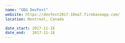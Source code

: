 ```yaml
---
name: "GDG DevFest"
website: https://devfest2017-10ea7.firebaseapp.com/
location: Montreal, Canada

date_start: 2017-11-18
date_end:   2017-11-18
---
```


